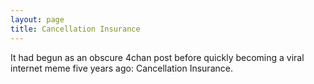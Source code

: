 ```yaml
---
layout: page
title: Cancellation Insurance
---
```


It had begun as an obscure 4chan post before quickly becoming a viral internet meme five years ago: Cancellation Insurance.
